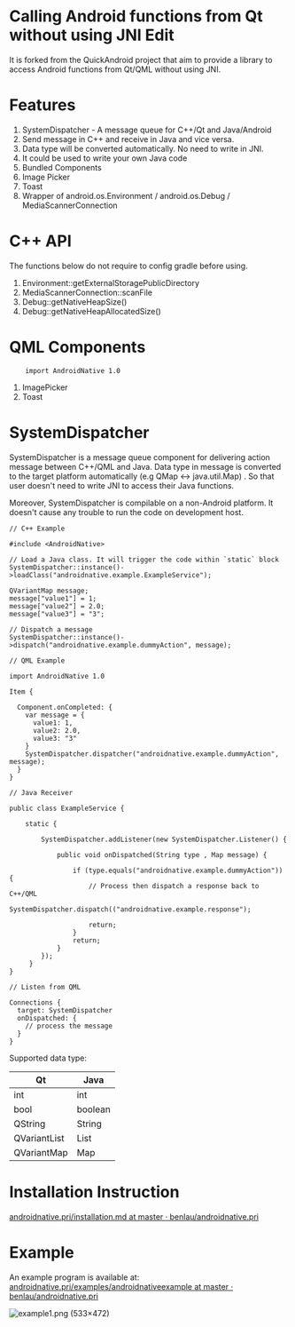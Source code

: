 Calling Android functions from Qt without using JNI Edit
===========================

It is forked from the QuickAndroid project that aim to provide a library to access Android functions from Qt/QML without using JNI.

Features
========

 1. SystemDispatcher - A message queue for C++/Qt and Java/Android
  1. Send message in C++ and receive in Java and vice versa.
  1. Data type will be converted automatically. No need to write in JNI.
  1. It could be used to write your own Java code
 1. Bundled Components
  1. Image Picker
  1. Toast
 1. Wrapper of 	android.os.Environment / android.os.Debug / MediaScannerConnection

C++ API
=======

The functions below do not require to config gradle before using.

 1. Environment::getExternalStoragePublicDirectory
 1. MediaScannerConnection::scanFile
 1. Debug::getNativeHeapSize()
 1. Debug::getNativeHeapAllocatedSize()

QML Components
==============

```
    import AndroidNative 1.0
```

 1. ImagePicker
 1. Toast


SystemDispatcher
================

SystemDispatcher is a message queue component for delivering action message between C++/QML and Java. Data type in message is converted to the target platform automatically (e.g QMap <-> java.util.Map) . So that user doesn't need to write JNI to access their Java functions.

Moreover, SystemDispatcher is compilable on a non-Android platform. It doesn't cause any trouble to run the code on development host.

```
// C++ Example

#include <AndroidNative>

// Load a Java class. It will trigger the code within `static` block
SystemDispatcher::instance()->loadClass("androidnative.example.ExampleService");

QVariantMap message;
message["value1"] = 1;
message["value2"] = 2.0;
message["value3"] = "3";

// Dispatch a message
SystemDispatcher::instance()->dispatch("androidnative.example.dummyAction", message);

```

```
// QML Example

import AndroidNative 1.0

Item {

  Component.onCompleted: {
    var message = {
      value1: 1,
      value2: 2.0,
      value3: "3"
    }
    SystemDispatcher.dispatcher("androidnative.example.dummyAction", message);
  }
}
```

```
// Java Receiver

public class ExampleService {

    static {

        SystemDispatcher.addListener(new SystemDispatcher.Listener() {

            public void onDispatched(String type , Map message) {

                if (type.equals("androidnative.example.dummyAction")) {
                    // Process then dispatch a response back to C++/QML                    
                    SystemDispatcher.dispatch(("androidnative.example.response");
                
                    return;
                }
                return;
            }        
        });        
     }
}

```

```
// Listen from QML

Connections {
  target: SystemDispatcher
  onDispatched: {
    // process the message
  }
}
```


Supported data type:

| Qt           | Java    |
|--------------|---------|
| int          | int     |
| bool         | boolean |
| QString      | String  |
| QVariantList | List<T> |
| QVariantMap  | Map<T>  |

Installation Instruction
========================

[androidnative.pri/installation.md at master · benlau/androidnative.pri](https://github.com/benlau/androidnative.pri/blob/master/docs/installation.md)

Example
=======

An example program is available at: [androidnative.pri/examples/androidnativeexample at master · benlau/androidnative.pri](https://github.com/benlau/androidnative.pri/tree/master/examples/androidnativeexample)

![example1.png (533×472)](https://raw.githubusercontent.com/benlau/androidnative.pri/master/docs/screenshots/example1.png)
